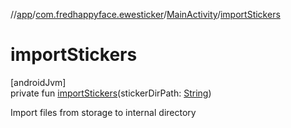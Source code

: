 //[app](../../../index.md)/[com.fredhappyface.ewesticker](../index.md)/[MainActivity](index.md)/[importStickers](import-stickers.md)

# importStickers

[androidJvm]\
private fun [importStickers](import-stickers.md)(stickerDirPath: [String](https://kotlinlang.org/api/latest/jvm/stdlib/kotlin/-string/index.html))

Import files from storage to internal directory
